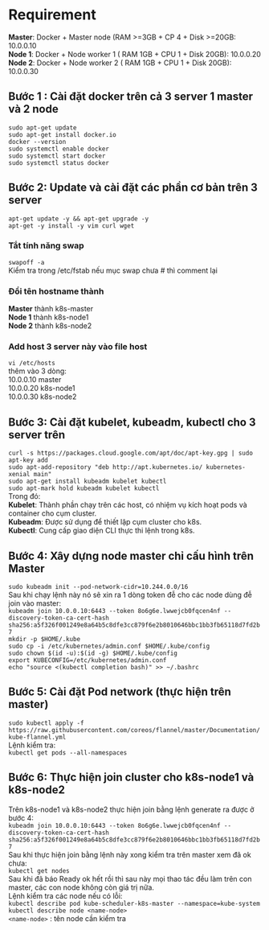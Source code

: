 # Requirement
**Master**: Docker + Master node (RAM >=3GB + CP 4 + Disk >=20GB: 10.0.0.10  
**Node 1**: Docker + Node worker 1 ( RAM 1GB + CPU 1 + Disk 20GB): 10.0.0.20  
**Node 2**: Docker + Node worker 2 ( RAM 1GB + CPU 1 + Disk 20GB): 10.0.0.30  
## Bước 1 : Cài đặt docker trên cả 3 server 1 master và 2 node
`sudo apt-get update`  
`sudo apt-get install docker.io`  
`docker --version`  
`sudo systemctl enable docker`  
`sudo systemctl start docker`  
`sudo systemctl status docker`  
## Bước 2: Update và cài đặt các phần cơ bản trên 3 server
`apt-get update -y && apt-get upgrade -y`  
`apt-get -y install -y vim curl wget`  
### Tắt tính năng swap
`swapoff -a`  
Kiểm tra trong /etc/fstab nếu mục swap chưa # thì comment lại  
### Đổi tên hostname thành  
**Master** thành k8s-master  
**Node 1** thành k8s-node1  
**Node 2** thành k8s-node2  
### Add host 3 server này vào file host
`vi /etc/hosts`  
thêm vào 3 dòng:  
10.0.0.10 master  
10.0.0.20 k8s-node1  
10.0.0.30 k8s-node2  
## Bước 3: Cài đặt kubelet, kubeadm, kubectl cho 3 server trên
`curl -s https://packages.cloud.google.com/apt/doc/apt-key.gpg | sudo apt-key add`  
`sudo apt-add-repository "deb http://apt.kubernetes.io/ kubernetes-xenial main"`  
`sudo apt-get install kubeadm kubelet kubectl`  
`sudo apt-mark hold kubeadm kubelet kubectl`  
Trong đó:  
**Kubelet**: Thành phần chạy trên các host, có nhiệm vụ kích hoạt pods và container cho cụm cluster.  
**Kubeadm**: Được sử dụng để thiết lập cụm cluster cho k8s.  
**Kubectl**: Cung cấp giao diện CLI thực thi lệnh trong k8s.  
## Bước 4: Xây dựng node master chỉ cấu hình trên Master
`sudo kubeadm init --pod-network-cidr=10.244.0.0/16`  
Sau khi chạy lệnh này nó sẽ xin ra 1 dòng token đễ cho các node dùng đễ join vào master:  
`kubeadm join 10.0.0.10:6443 --token 8o6g6e.lwwejcb0fqcen4nf --discovery-token-ca-cert-hash sha256:a5f326f001249e8a64b5c8dfe3cc879f6e2b8010646bbc1bb3fb65118d7fd2b7`  
`mkdir -p $HOME/.kube`  
`sudo cp -i /etc/kubernetes/admin.conf $HOME/.kube/config`  
`sudo chown $(id -u):$(id -g) $HOME/.kube/config`  
`export KUBECONFIG=/etc/kubernetes/admin.conf`  
`echo "source <(kubectl completion bash)" >> ~/.bashrc`  
## Bước 5: Cài đặt Pod network (thực hiện trên master)
`sudo kubectl apply -f https://raw.githubusercontent.com/coreos/flannel/master/Documentation/kube-flannel.yml`  
Lệnh kiểm tra:  
`kubectl get pods --all-namespaces`  
## Bước 6: Thực hiện join cluster cho k8s-node1 và k8s-node2
Trên k8s-node1 và k8s-node2 thực hiện join bằng lệnh generate ra được ở bước 4:  
`kubeadm join 10.0.0.10:6443 --token 8o6g6e.lwwejcb0fqcen4nf --discovery-token-ca-cert-hash sha256:a5f326f001249e8a64b5c8dfe3cc879f6e2b8010646bbc1bb3fb65118d7fd2b7`    
Sau khi thực hiện join bằng lệnh này xong kiểm tra trên master xem đã ok chưa:  
`kubectl get nodes`  
Sau khi đã báo Ready ok hết rồi thì sau này mọi thao tác đều làm trên con master, các con node không còn giá trị nữa.  
Lệnh kiểm tra các node nếu có lỗi:  
`kubectl describe pod kube-scheduler-k8s-master --namespace=kube-system`  
`kubectl describe node <name-node>`  
`<name-node>` : tên node cần kiểm tra









